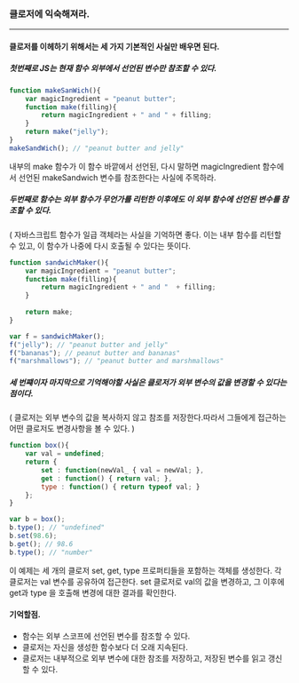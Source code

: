 ### 클로저에 익숙해져라. 

--- 

#### 클로저를 이헤하기 위해서는 세 가지 기본적인 사실만 배우면 된다. 

##### 첫번째로 JS는 현재 함수 외부에서 선언된 변수만 참조할 수 있다.

```JAVASCRIPT
function makeSanWich(){
    var magicIngredient = "peanut butter";
    function make(filling){
        return magicIngredient + " and " + filling;
    }
    return make("jelly");
}
makeSandWich(); // "peanut butter and jelly"
```

내부의 make 함수가 이 함수 바깥에서 선언된, 다시 말하면 magicIngredient 함수에서 선언된 makeSandwich 변수를 참조한다는 사실에 주목하라. 


##### 두번째로 함수는 외부 함수가 무언가를 리턴한 이후에도 이 외부 함수에 선언된 변수를 참조할 수 있다. 

( 자바스크립트 함수가 일급 객체라는 사실을 기억하면 좋다. 이는 내부 함수를 리턴할 수 있고, 이 함수가 나중에 다시 호출될 수 있다는 뜻이다. 

```javascript
function sandwichMaker(){
    var magicIngredient = "peanut butter";
    function make(filling){
        return magicIngredient + " and "  + filling; 
    }
    
    return make;
}

var f = sandwichMaker();
f("jelly"); // "peanut butter and jelly"
f("bananas"); // peanut butter and bananas"
f("marshmallows"); // "peanut butter and marshmallows"
```



##### 세 번쨰이자 마지막으로 기억해야할 사실은 클로저가 외부 변수의 값을 변경할 수 있다는 점이다. 
( 클로저는 외부 변수의 값을 복사하지 않고 참조를 저장한다.따라서 그들에게 접근하는 어떤 클로저도 변경사항을 볼 수 있다. ) 


```javascript
function box(){
    var val = undefined;
    return {
        set : function(newVal_ { val = newVal; },
        get : function() { return val; },
        type : function() { return typeof val; } 
    };
}

var b = box();
b.type(); // "undefined"
b.set(98.6); 
b.get(); // 98.6
b.type(); // "number"

```

이 예제는 세 개의 클로저 set, get, type 프로퍼티들을 포함하는 객체를 생성한다. 각 클로저는 val 변수를 공유하여 접근한다. set 클로저로 val의 값을 변경하고, 그 이후에 get과 type 을 호출해
변경에 대한 결과를 확인한다.


#### 기억할점. 
- 함수는 외부 스코프에 선언된 변수를 참조할 수 있다. 
- 클로저는 자신을 생성한 함수보다 더 오래 지속된다.
- 클로저는 내부적으로 외부 변수에 대한 참조를 저장하고, 저장된 변수를 읽고 갱신할 수 있다. 
